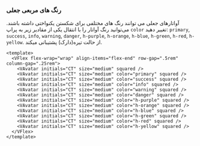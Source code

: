 ### رنگ های مربعی جعلی

آواتارهای جعلی می توانند رنگ های مختلفی برای شکستن یکنواختی داشته باشند.
می‌توانید رنگ آواتار را با انتقال یکی از مقادیر زیر به پراپ `color` تغییر دهید: `primary`, `success`, `info`, `warning`, `danger`,
`h-purple`, `h-orange`, `h-blue`, `h-green`, `h-red`, `h-yellow`.
از حالت تیره(دارک) پشتیبانی میکند.

<!--code-->

```vue
<template>
  <VFlex flex-wrap="wrap" align-items="flex-end" row-gap=".5rem" column-gap=".25rem">
    <VAvatar initials="CT" size="medium" squared />
    <VAvatar initials="CT" size="medium" color="primary" squared />
    <VAvatar initials="CT" size="medium" color="success" squared />
    <VAvatar initials="CT" size="medium" color="info" squared />
    <VAvatar initials="CT" size="medium" color="warning" squared />
    <VAvatar initials="CT" size="medium" color="danger" squared />
    <VAvatar initials="CT" size="medium" color="h-purple" squared />
    <VAvatar initials="CT" size="medium" color="h-orange" squared />
    <VAvatar initials="CT" size="medium" color="h-blue" squared />
    <VAvatar initials="CT" size="medium" color="h-green" squared />
    <VAvatar initials="CT" size="medium" color="h-red" squared />
    <VAvatar initials="CT" size="medium" color="h-yellow" squared />
  </VFlex>
</template>
```

<!--/code-->

<!--example-->

<VFlex flex-wrap="wrap" align-items="flex-end" row-gap=".5rem" column-gap=".25rem">
  <VAvatar initials="CT" size="medium" squared/>
  <VAvatar initials="CT" size="medium" color="primary" squared />
  <VAvatar initials="CT" size="medium" color="success" squared />
  <VAvatar initials="CT" size="medium" color="info" squared />
  <VAvatar initials="CT" size="medium" color="warning" squared />
  <VAvatar initials="CT" size="medium" color="danger" squared />
  <VAvatar initials="CT" size="medium" color="h-purple" squared />
  <VAvatar initials="CT" size="medium" color="h-orange" squared />
  <VAvatar initials="CT" size="medium" color="h-blue" squared />
  <VAvatar initials="CT" size="medium" color="h-green" squared />
  <VAvatar initials="CT" size="medium" color="h-red" squared />
  <VAvatar initials="CT" size="medium" color="h-yellow" squared />
</VFlex>

<!--/example-->
